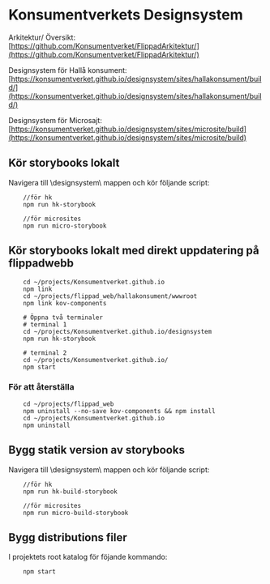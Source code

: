 ﻿# Konsumentverkets Designsystem

Arkitektur/ Översikt:  
[https://github.com/Konsumentverket/FlippadArkitektur/](https://github.com/Konsumentverket/FlippadArkitektur/)

Designsystem för Hallå konsument:  
[https://konsumentverket.github.io/designsystem/sites/hallakonsument/build/](https://konsumentverket.github.io/designsystem/sites/hallakonsument/build/)

Designsystem för Microsajt:  
[https://konsumentverket.github.io/designsystem/sites/microsite/build](https://konsumentverket.github.io/designsystem/sites/microsite/build)



## Kör storybooks lokalt
Navigera till \designsystem\ mappen och kör följande script:
```
    //för hk
    npm run hk-storybook

    //för microsites
    npm run micro-storybook
```

## Kör storybooks lokalt med direkt uppdatering på flippadwebb

```
    cd ~/projects/Konsumentverket.github.io
    npm link
    cd ~/projects/flippad_web/hallakonsument/wwwroot
    npm link kov-components

    # Öppna två terminaler
    # terminal 1
    cd ~/projects/Konsumentverket.github.io/designsystem
    npm run hk-storybook

    # terminal 2
    cd ~/projects/Konsumentverket.github.io/
    npm start
```

### För att återställa
```
    cd ~/projects/flippad_web
    npm uninstall --no-save kov-components && npm install 
    cd ~/projects/Konsumentverket.github.io
    npm uninstall
```

## Bygg statik version av storybooks
Navigera till \designsystem\ mappen och kör följande script:
```
    //för hk
    npm run hk-build-storybook

    //för microsites
    npm run micro-build-storybook
```
## Bygg distributions filer

I projektets root katalog för föjande kommando:
```
    npm start
```

